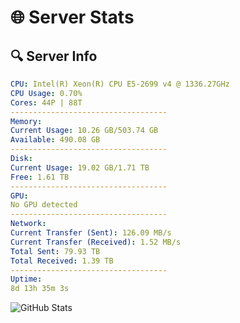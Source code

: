 # 🌐 Server Stats
## 🔍 Server Info
```yaml
CPU: Intel(R) Xeon(R) CPU E5-2699 v4 @ 1336.27GHz
CPU Usage: 0.70%
Cores: 44P | 88T
-----------------------------------
Memory:
Current Usage: 10.26 GB/503.74 GB
Available: 490.08 GB
-----------------------------------
Disk:
Current Usage: 19.02 GB/1.71 TB
Free: 1.61 TB
-----------------------------------
GPU:
No GPU detected
-----------------------------------
Network:
Current Transfer (Sent): 126.09 MB/s
Current Transfer (Received): 1.52 MB/s
Total Sent: 79.93 TB
Total Received: 1.39 TB
-----------------------------------
Uptime:
8d 13h 35m 3s
```
![GitHub Stats](https://img.shields.io/badge/Updated-2025-02-16_12:18:21-blue)